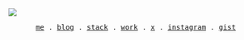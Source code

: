 <img src="https://res.cloudinary.com/muhrusdi/image/upload/v1685293164/github-cover.png](https://res.cloudinary.com/muhrusdi/image/upload/v1716310419/saazixe9nkv8cp7ozrpg.png">
<p align="center">
  <samp>
    <a href="https://rus.pages.dev">me</a> .
    <a href="https://rus.pages.dev/blog">blog</a> .
    <a href="https://github.com/stars/muhrusdi/lists/stack">stack</a> .
    <a href="https://rus.pages.dev/work">work</a> .
    <a href="https://twitter.com/muhrusdev">x</a> .
    <a href="https://instagram.com/muhrusdev">instagram</a> . 
    <a href="https://gist.github.com/muhrusdi">gist</a>
  </samp>
</p>
